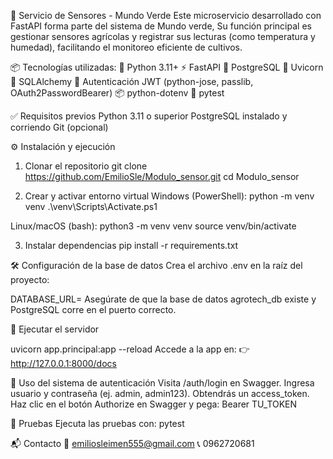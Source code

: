 🌱 Servicio de Sensores - Mundo Verde
Este microservicio desarrollado con FastAPI forma parte del sistema de Mundo verde, Su función principal es gestionar sensores agrícolas y registrar sus lecturas (como temperatura y humedad), facilitando el monitoreo eficiente de cultivos.

📦 Tecnologías utilizadas:
    🐍 Python 3.11+
    ⚡ FastAPI
    🐘 PostgreSQL
    🔁 Uvicorn
    🧪 SQLAlchemy
    🔐 Autenticación JWT (python-jose, passlib, OAuth2PasswordBearer)
    📦 python-dotenv
    🧪 pytest

✅ Requisitos previos
    Python 3.11 o superior
    PostgreSQL instalado y corriendo
    Git (opcional)

⚙️ Instalación y ejecución
1. Clonar el repositorio
git clone https://github.com/EmilioSle/Modulo_sensor.git
cd Modulo_sensor

2. Crear y activar entorno virtual
Windows (PowerShell):
    python -m venv venv
    .\venv\Scripts\Activate.ps1

Linux/macOS (bash):
    python3 -m venv venv
    source venv/bin/activate

3. Instalar dependencias
pip install -r requirements.txt

🛠️ Configuración de la base de datos
Crea el archivo .env en la raíz del proyecto:

DATABASE_URL=
Asegúrate de que la base de datos agrotech_db existe y PostgreSQL corre en el puerto correcto.

🚀 Ejecutar el servidor

uvicorn app.principal:app --reload
Accede a la app en:
👉 http://127.0.0.1:8000/docs

🔐 Uso del sistema de autenticación
Visita /auth/login en Swagger.
Ingresa usuario y contraseña (ej. admin, admin123).
Obtendrás un access_token.
Haz clic en el botón Authorize en Swagger y pega: Bearer TU_TOKEN

🧪 Pruebas
Ejecuta las pruebas con:
pytest

📬 Contacto
📧 emiliosleimen555@gmail.com
📞 0962720681